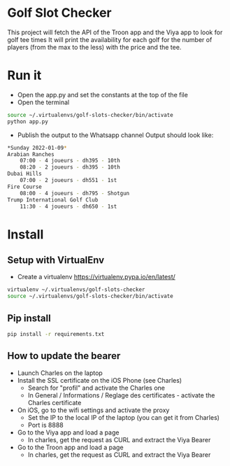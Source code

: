 # Golf Slot Checker

This project will fetch the API of the Troon app and the Viya app to look for golf tee times
It will print the availability for each golf for the number of players (from the max to the less) with the price and the tee.

# Run it
- Open the app.py and set the constants at the top of the file
- Open the terminal
```bash
source ~/.virtualenvs/golf-slots-checker/bin/activate
python app.py
```
- Publish the output to the Whatsapp channel
Output should look like:
```bash
*Sunday 2022-01-09*
Arabian Ranches
    07:00 - 4 joueurs - dh395 - 10th
    08:20 - 2 joueurs - dh395 - 10th
Dubai Hills
    07:00 - 2 joueurs - dh551 - 1st
Fire Course
    08:00 - 4 joueurs - dh795 - Shotgun
Trump International Golf Club
    11:30 - 4 joueurs - dh650 - 1st
```

# Install
## Setup with VirtualEnv
- Create a virtualenv https://virtualenv.pypa.io/en/latest/
```bash
virtualenv ~/.virtualenvs/golf-slots-checker
source ~/.virtualenvs/golf-slots-checker/bin/activate
```

## Pip install
```bash
pip install -r requirements.txt
```

## How to update the bearer
- Launch Charles on the laptop
- Install the SSL certificate on the iOS Phone (see Charles)
    - Search for "profil" and activate the Charles one
    - In General / Informations / Reglage des certificates - activate the Charles certificate
- On iOS, go to the wifi settings and activate the proxy
    - Set the IP to the local IP of the laptop (you can get it from Charles)
    - Port is 8888
- Go to the Viya app and load a page
    - In charles, get the request as CURL and extract the Viya Bearer
- Go to the Troon app and load a page
    - In charles, get the request as CURL and extract the Viya Bearer

